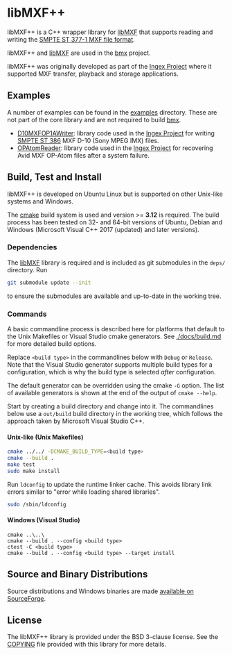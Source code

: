 # libMXF++

libMXF++ is a C++ wrapper library for [libMXF](https://github.com/bbc/libMXF) that supports reading and writing the [SMPTE ST 377-1 MXF file format](https://ieeexplore.ieee.org/document/7292073).

libMXF++ and [libMXF](https://github.com/bbc/libMXF) are used in the [bmx](https://github.com/bbc/bmx) project.

libMXF++ was originally developed as part of the [Ingex Project](http://ingex.sourceforge.net/) where it supported MXF transfer, playback and storage applications.

## Examples

A number of examples can be found in the [examples](./examples) directory. These are not part of the core library and are not required to build [bmx](https://github.com/bbc/bmx).

* [D10MXFOP1AWriter](./examples/D10MXFOP1AWriter): library code used in the [Ingex Project](http://ingex.sourceforge.net/) for writing [SMPTE ST 386](https://ieeexplore.ieee.org/document/7291350) MXF D-10 (Sony MPEG IMX) files.
* [OPAtomReader](./examples/OPAtomReader): library code used in the [Ingex Project](http://ingex.sourceforge.net/) for recovering Avid MXF OP-Atom files after a system failure.

## Build, Test and Install

libMXF++ is developed on Ubuntu Linux but is supported on other Unix-like systems and Windows.

The [cmake](https://cmake.org/) build system is used and version >= **3.12** is required. The build process has been tested on 32- and 64-bit versions of Ubuntu, Debian and Windows (Microsoft Visual C++ 2017 (updated) and later versions).

### Dependencies

The [libMXF](https://github.com/bbc/libMXF) library is required and is included as git submodules in the `deps/` directory. Run

```bash
git submodule update --init
```

to ensure the submodules are available and up-to-date in the working tree.

### Commands

A basic commandline process is described here for platforms that default to the Unix Makefiles or Visual Studio cmake generators. See [./docs/build.md](./docs/build.md) for more detailed build options.

Replace `<build type>` in the commandlines below with `Debug` or `Release`. Note that the Visual Studio generator supports multiple build types for a configuration, which is why the build type is selected _after_ configuration.

The default generator can be overridden using the cmake `-G` option. The list of available generators is shown at the end of the output of `cmake --help`.

Start by creating a build directory and change into it. The commandlines below use a `out/build` build directory in the working tree, which follows the approach taken by Microsoft Visual Studio C++.

#### Unix-like (Unix Makefiles)

```bash
cmake ../../ -DCMAKE_BUILD_TYPE=<build type>
cmake --build .
make test
sudo make install
```

Run `ldconfig` to update the runtime linker cache. This avoids library link errors similar to "error while loading shared libraries".

```bash
sudo /sbin/ldconfig
```

#### Windows (Visual Studio)

```console
cmake ..\..\
cmake --build . --config <build type>
ctest -C <build type>
cmake --build . --config <build type> --target install
```

## Source and Binary Distributions

Source distributions and Windows binaries are made [available on SourceForge](https://sourceforge.net/projects/bmxlib/files/).

## License

The libMXF++ library is provided under the BSD 3-clause license. See the [COPYING](./COPYING) file provided with this library for more details.
